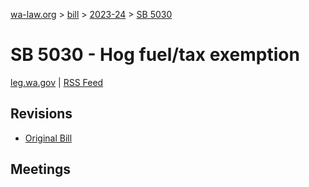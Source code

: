 [wa-law.org](/) > [bill](/bill/) > [2023-24](/bill/2023-24/) > [SB 5030](/bill/2023-24/sb/5030/)

# SB 5030 - Hog fuel/tax exemption
[leg.wa.gov](https://app.leg.wa.gov/billsummary?BillNumber=5030&Year=2023&Initiative=false) | [RSS Feed](./rss.xml)

## Revisions
* [Original Bill](1/)

## Meetings